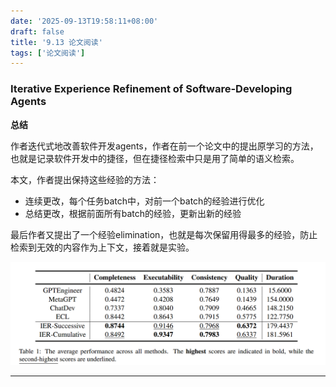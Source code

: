 ```yaml
---
date: '2025-09-13T19:58:11+08:00'
draft: false
title: '9.13 论文阅读'
tags: ['论文阅读']
---
```


### Iterative Experience Refinement of Software-Developing Agents

**总结**

作者迭代式地改善软件开发agents，作者在前一个论文中的提出原学习的方法，也就是记录软件开发中的捷径，但在捷径检索中只是用了简单的语义检索。

本文，作者提出保持这些经验的方法：

- 连续更改，每个任务batch中，对前一个batch的经验进行优化
- 总结更改，根据前面所有batch的经验，更新出新的经验

最后作者又提出了一个经验elimination，也就是每次保留用得最多的经验，防止检索到无效的内容作为上下文，接着就是实验。

![image-20250913200502511](image-20250913200502511.png)

---

